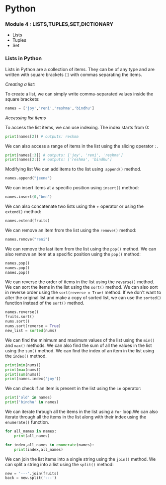 #   Python

### Module 4 : LISTS,TUPLES,SET,DICTIONARY
- Lists
- Tuples
- Set


### Lists in Python

Lists in Python are a collection of items. They can be of any type and are written with square brackets `[]` with commas separating the items.

*Creating a list:*

To create a list, we can simply write comma-separated values inside the square brackets:
```py
names = ['joy','reni','reshma','bindhu']
```
*Accessing list items*

To access the list items, we can use indexing. The index starts from 0:
```py
print(names[2]) # outputs: reshma
```
We can also access a range of items in the list using the slicing operator `:`.
```py
print(names[:3]) # outputs: ['joy', 'reni', 'reshma']
print(names[2:]) # outputs: ['reshma', 'bindhu']
```
Modifying list
We can add items to the list using` append()` method.
```py
names.append("jeena")
```
We can insert items at a specific position using `insert()` method:
```py
names.insert(0,"ben")
```
We can also concatenate two lists using the + operator or using the `extend()` method:
```py
names.extend(fruits)
```
We can remove an item from the list using the `remove()` method:
```py
names.remove("reni")
```
We can remove the last item from the list using the `pop()` method. We can also remove an item at a specific position using the `pop()` method:
```py
names.pop()
names.pop()
names.pop()
```
We can reverse the order of items in the list using the `reverse()` method.
We can sort the items in the list using the `sort()` method. We can also sort in reverse order using the `sort(reverse = True)` method.
If we don't want to alter the original list and make a copy of sorted list, we can use the `sorted()` function instead of the `sort()` method.
```py
names.reverse()
fruits.sort()
nums.sort()
nums.sort(reverse = True)
new_list = sorted(nums)
```

We can find the minimum and maximum values of the list using the `min()` and `max()` methods.
We can also find the sum of all the values in the list using the `sum()` method.
We can find the index of an item in the list using the `index()` method.
```py
print(min(nums))
print(max(nums))
print(sum(nums))
print(names.index('joy'))
```
We can check if an item is present in the list using the `in` operator:
```py
print('old' in names)
print('bindhu' in names)
```
We can iterate through all the items in the list using a `for` loop.We can also iterate through all the items in the list along with their index using the `enumerate()` function.
```py
for all_names in names:
    print(all_names)

for index,all_names in enumerate(names):
    print(index,all_names)
```
We can join the list items into a single string using the `join()` method. We can split a string into a list using the `split()` method:
```py
new = '---'.join(fruits)
back = new.split('---')
```

